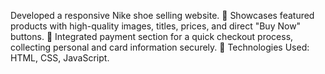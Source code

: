 Developed a responsive Nike shoe selling website.
 Showcases featured products with high-quality images, titles, prices, and direct "Buy Now" buttons.
 Integrated payment section for a quick checkout process, collecting personal and card information securely.
 Technologies Used: HTML, CSS, JavaScript.
